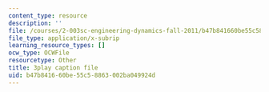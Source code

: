```yaml
---
content_type: resource
description: ''
file: /courses/2-003sc-engineering-dynamics-fall-2011/b47b841660be55c58863002ba049924d_tm51lwadMOc.vtt
file_type: application/x-subrip
learning_resource_types: []
ocw_type: OCWFile
resourcetype: Other
title: 3play caption file
uid: b47b8416-60be-55c5-8863-002ba049924d
---
```

